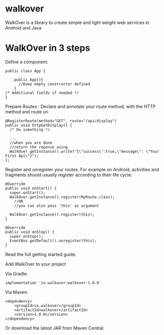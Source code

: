 # walkover
WalkOver is a library to create simple and light weight web services in Android and Java

# WalkOver in 3 steps
Define a component:

    public class App {
    
        public App(){ 
          //Keep empty constructor defined
        }
    /* Additional fields if needed */ 
    }
Prepare Routes : Declare and annotate your route method, with the HTTP method and route uri

    @RegisterRoute(method="GET", route="/api/display")  
    public void httpGetDisplay() {
      /* Do something */
      
      ...
      //when you are done
      //return the reponse using
      WalkOver.getInstance().write("{\"success\":true,\"message\": \"Your First Api\"}");
    };

Register and unregister your routes. For example on Android, activities and fragments should usually register according to their life cycle:

    @Override
    public void onStart() {
      super.onStart();
      WalkOver.getInstance().register(MyRoute.class);
        //OR
        //you can also pass 'this' as argument
     
      WalkOver.getInstance().register(this);
    }

    @Override
    public void onStop() {
      super.onStop();
      EventBus.getDefault().unregister(this);
    }
Read the full getting started guide.

Add WalkOver to your project


Via Gradle:

    implementation 'io.walkover:walkover:1.0.0'

Via Maven:

    <dependency>
        <groupId>io.walkover</groupId>
        <artifactId>walkover</artifactId>
        <version>1.0.0</version>
    </dependency>
    
Or download the latest JAR from Maven Central.
